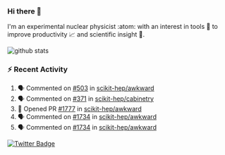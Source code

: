 ### Hi there 👋 

I'm an experimental nuclear physicist :atom: with an interest in tools :wrench: to improve productivity :chart_with_upwards_trend: and scientific insight :telescope:.

![github stats](https://github-readme-stats.vercel.app/api?username=agoose77&show_icons=true&hide_rank=true&hide_title=true&bg_color=30,e76445,904e95&text_color=efe3ec&icon_color=efe3ec)
<!--
**agoose77/agoose77** is a ✨ _special_ ✨ repository because its `README.md` (this file) appears on your GitHub profile.

Here are some ideas to get you started:

- 🔭 I’m currently working on ...
- 🌱 I’m currently learning ...
- 👯 I’m looking to collaborate on ...
- 🤔 I’m looking for help with ...
- 💬 Ask me about ...
- 📫 How to reach me: ...
- 😄 Pronouns: ...
- ⚡ Fun fact: ...
-->

### :zap: Recent Activity
<!--START_SECTION:activity-->
1. 🗣 Commented on [#503](https://github.com/scikit-hep/awkward/issues/503) in [scikit-hep/awkward](https://github.com/scikit-hep/awkward)
2. 🗣 Commented on [#371](https://github.com/scikit-hep/cabinetry/issues/371) in [scikit-hep/cabinetry](https://github.com/scikit-hep/cabinetry)
3. 💪 Opened PR [#1777](https://github.com/scikit-hep/awkward/pull/1777) in [scikit-hep/awkward](https://github.com/scikit-hep/awkward)
4. 🗣 Commented on [#1734](https://github.com/scikit-hep/awkward/issues/1734) in [scikit-hep/awkward](https://github.com/scikit-hep/awkward)
5. 🗣 Commented on [#1734](https://github.com/scikit-hep/awkward/issues/1734) in [scikit-hep/awkward](https://github.com/scikit-hep/awkward)
<!--END_SECTION:activity-->


[![Twitter Badge](https://img.shields.io/twitter/follow/agoose77?style=flat-square&logo=Twitter&logoColor=white&color=cornflowerblue)](https://twitter.com/agoose77)
